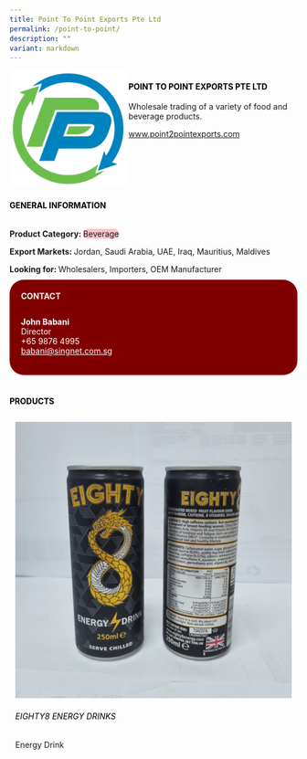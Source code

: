 ```yaml
---
title: Point To Point Exports Pte Ltd
permalink: /point-to-point/
description: ""
variant: markdown
---
```

<div class="flex-paragraph">
	<div style="display: flex; flex-wrap: wrap;" class="flex-container">
		<div style="flex: 1 1 40%; display: block;" class="card sgds">
			<img src="/images/point_to_point_logo.png">
		</div>
		<div style="flex: 1 1 58%; display: block; margin-left: 3px" class="card-sgds">
			<h4 style="text-transform: uppercase; color: black;"><b>Point To Point Exports Pte Ltd</b></h4>
			<p>Wholesale trading of a variety of food and beverage products.</p>
			<p><a target="_blank" href="https://www.point2pointexports.com">www.point2pointexports.com</a></p>
		</div>
	</div>
</div>

<h4 style="text-transform: uppercase; color: black;">
	<b>General Information</b>
</h4>
<div style="display: flex; flex-wrap: wrap;" class="flex-container">
	<div style="flex: 1 1 65%; display: block; align-self: stretch" class="card sgds">
		<div class="flex-paragraph">
			<p>
				<b>Product Category: </b>
				<span style="background-color: pink; border-radius: 10px;">Beverage</span>
			</p>
			<p>
				<b>Export Markets: </b>Jordan, Saudi Arabia, UAE, Iraq, Mauritius, Maldives
			</p>
			<p style="margin-bottom: 10px;">
				<b>Looking for: </b>Wholesalers, Importers, OEM Manufacturer
			</p>
		</div>
	</div>
	<div style="flex: 1 1 35%; padding: 10px; display: block; background-color: maroon; border-radius: 25px; align-self: center;" class="card sgds">
		<h4 style="color: white; margin-top: 10px; margin-left: 10px;">CONTACT</h4>
		<div class="flex-paragraph">
			<p style="padding: 10px; color: white;">
				<b>John Babani</b>
				<br>Director<br>+65 9876 4995<br>
				<a style="color: white;" href="mailto:babani@singnet.com.sg">babani@singnet.com.sg</a>
			</p>
		</div>
	</div>
</div>
<br>
<h4 style="text-transform: uppercase; color: black;">
	<b>Products</b>
</h4>
<div style="display: flex; flex-wrap: wrap;">
	<div style="flex: 1 1 47%; margin: 10px; display: block;" class="card sgds">
		<div style="display: block;" class="flex-image">
			<img src="/images/point_to_point_product_01.jpg">
		</div>
		<div class="flex-paragraph">
			<h6 style="text-transform: uppercase; color: black;">EIGHTY8 Energy Drinks</h6>
			<p>Energy Drink</p>
		</div>
	</div>
</div>